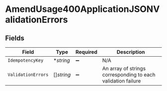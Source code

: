 # AmendUsage400ApplicationJSONValidationErrors


## Fields

| Field                                                        | Type                                                         | Required                                                     | Description                                                  |
| ------------------------------------------------------------ | ------------------------------------------------------------ | ------------------------------------------------------------ | ------------------------------------------------------------ |
| `IdempotencyKey`                                             | **string*                                                    | :heavy_minus_sign:                                           | N/A                                                          |
| `ValidationErrors`                                           | []*string*                                                   | :heavy_minus_sign:                                           | An array of strings corresponding to each validation failure |